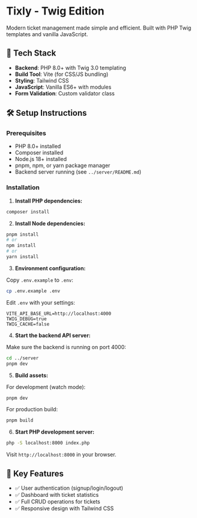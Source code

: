# Tixly - Twig Edition

Modern ticket management made simple and efficient. Built with PHP Twig templates and vanilla JavaScript.

## 🚀 Tech Stack

- **Backend**: PHP 8.0+ with Twig 3.0 templating
- **Build Tool**: Vite (for CSS/JS bundling)
- **Styling**: Tailwind CSS
- **JavaScript**: Vanilla ES6+ with modules
- **Form Validation**: Custom validator class

## 🛠️ Setup Instructions

### Prerequisites

- PHP 8.0+ installed
- Composer installed
- Node.js 18+ installed
- pnpm, npm, or yarn package manager
- Backend server running (see `../server/README.md`)

### Installation

1. **Install PHP dependencies:**

```bash
composer install
```

2. **Install Node dependencies:**

```bash
pnpm install
# or
npm install
# or
yarn install
```

3. **Environment configuration:**

Copy `.env.example` to `.env`:

```bash
cp .env.example .env
```

Edit `.env` with your settings:

```env
VITE_API_BASE_URL=http://localhost:4000
TWIG_DEBUG=true
TWIG_CACHE=false
```

4. **Start the backend API server:**

Make sure the backend is running on port 4000:

```bash
cd ../server
pnpm dev
```

5. **Build assets:**

For development (watch mode):

```bash
pnpm dev
```

For production build:

```bash
pnpm build
```

6. **Start PHP development server:**

```bash
php -S localhost:8000 index.php
```

Visit `http://localhost:8000` in your browser.

## 🎯 Key Features

- ✅ User authentication (signup/login/logout)
- ✅ Dashboard with ticket statistics
- ✅ Full CRUD operations for tickets
- ✅ Responsive design with Tailwind CSS
